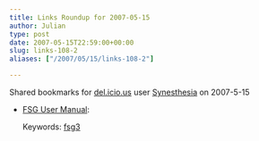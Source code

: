 ```yaml
---
title: Links Roundup for 2007-05-15
author: Julian
type: post
date: 2007-05-15T22:59:00+00:00
slug: links-108-2 
aliases: ["/2007/05/15/links-108-2"]

---
```

Shared bookmarks for [del.icio.us][1] user  [Synesthesia][2] on 2007-5-15

  * [FSG User Manual][3]:
  
    Keywords: [fsg3][4]

 [1]: https://del.icio.us/
 [2]: https://del.icio.us/synesthesia
 [3]: https://www.openfsg.com/download/manuals/english/User_Manual_GB.pdf "https://www.openfsg.com/download/manuals/english/User_Manual_GB.pdf"
 [4]: https://del.icio.us/synesthesia/fsg3